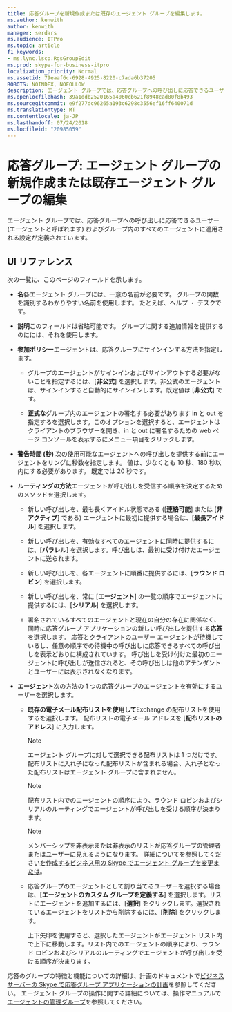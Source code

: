```yaml
---
title: 応答グループを新規作成または既存のエージェント グループを編集します。
ms.author: kenwith
author: kenwith
manager: serdars
ms.audience: ITPro
ms.topic: article
f1_keywords:
- ms.lync.lscp.RgsGroupEdit
ms.prod: skype-for-business-itpro
localization_priority: Normal
ms.assetid: 79eaaf6c-6928-4925-8220-c7ada6b37205
ROBOTS: NOINDEX, NOFOLLOW
description: エージェント グループでは、応答グループへの呼び出しに応答できるユーザー (エージェントと呼ばれます) およびグループ内のすべてのエージェントに適用される設定が定義されています。
ms.openlocfilehash: 39a1ddb2520165a4060cb621f8948cad80f8b493
ms.sourcegitcommit: e9f277dc96265a193c6298c3556ef16ff640071d
ms.translationtype: MT
ms.contentlocale: ja-JP
ms.lasthandoff: 07/24/2018
ms.locfileid: "20985059"
---
```

# <a name="response-groups-create-new-or-edit-existing-agent-group"></a>応答グループ: エージェント グループの新規作成または既存エージェント グループの編集
 
エージェント グループでは、応答グループへの呼び出しに応答できるユーザー (エージェントと呼ばれます) およびグループ内のすべてのエージェントに適用される設定が定義されています。
  
## <a name="ui-reference"></a>UI リファレンス

次の一覧に、このページのフィールドを示します。
  
- **名**各エージェント グループには、一意の名前が必要です。 グループの関数を識別するわかりやすい名前を使用します。 たとえば、ヘルプ ・ デスクです。
    
- **説明**このフィールドは省略可能です。 グループに関する追加情報を提供するのにには、それを使用します。
    
- **参加ポリシー**エージェントは、応答グループにサインインする方法を指定します。
    
  - グループのエージェントがサインインおよびサインアウトする必要がないことを指定するには、[**非公式**] を選択します。非公式のエージェントは、サインインすると自動的にサインインします。既定値は [**非公式**] です。
    
  - **正式な**グループ内のエージェントの署名する必要があります in と out を指定するを選択します。このオプションを選択すると、エージェントはクライアントのブラウザーを開き、in と out に署名するための web ページ コンソールを表示するにメニュー項目をクリックします。
    
- **警告時間 (秒)** 次の使用可能なエージェントへの呼び出しを提供する前にエージェントをリングに秒数を指定します。 値は、少なくとも 10 秒、180 秒以内にする必要があります。 既定では 20 秒です。
    
- **ルーティングの方法**エージェントが呼び出しを受信する順序を決定するためのメソッドを選択します。
    
  - 新しい呼び出しを、最も長くアイドル状態である ([**連絡可能**] または [**非アクティブ**] である) エージェントに最初に提供する場合は、[**最長アイドル**] を選択します。
    
  - 新しい呼び出しを、有効なすべてのエージェントに同時に提供するには、[**パラレル**] を選択します。呼び出しは、最初に受け付けたエージェントに送られます。
    
  - 新しい呼び出しを、各エージェントに順番に提供するには、[**ラウンド ロビン**] を選択します。
    
  - 新しい呼び出しを、常に [**エージェント**] の一覧の順序でエージェントに提供するには、[**シリアル**] を選択します。
    
  - 署名されているすべてのエージェントと現在の自分の存在に関係なく、同時に応答グループ アプリケーションの新しい呼び出しを提供する**応答**を選択します。 応答とクライアントのユーザー エージェントが待機しているし、任意の順序での待機中の呼び出しに応答できるすべての呼び出しを表示どおりに構成されています。 呼び出しを受け付けた最初のエージェントに呼び出しが送信されると、その呼び出しは他のアテンダントとユーザーには表示されなくなります。
    
- **エージェント**次の方法の 1 つの応答グループのエージェントを有効にするユーザーを選択します。
    
  - **既存の電子メール配布リストを使用して**Exchange の配布リストを使用するを選択します。 配布リストの電子メール アドレスを [**配布リストのアドレス**] に入力します。
    
    > [!NOTE]
    > エージェント グループに対して選択できる配布リストは 1 つだけです。配布リストに入れ子になった配布リストが含まれる場合、入れ子となった配布リストはエージェント グループに含まれません。 
  
    > [!NOTE]
    > 配布リスト内でのエージェントの順序により、ラウンド ロビンおよびシリアルのルーティングでエージェントが呼び出しを受ける順序が決まります。 
  
    > [!NOTE]
    > メンバーシップを非表示または非表示のリストが応答グループの管理者またはユーザーに見えるようになります。 詳細についてを参照してください[を作成するビジネス用の Skype でエージェント グループを変更または](../../../deploy/deploy-enterprise-voice/create-or-modify-an-agent-group.md)。 
  
  - 応答グループのエージェントとして割り当てるユーザーを選択する場合は、[**エージェントのカスタム グループを定義する**] を選択します。リストにエージェントを追加するには、[**選択**] をクリックします。選択されているエージェントをリストから削除するには、[**削除**] をクリックします。
    
    上下矢印を使用すると、選択したエージェントがエージェント リスト内で上下に移動します。リスト内でのエージェントの順序により、ラウンド ロビンおよびシリアルのルーティングでエージェントが呼び出しを受ける順序が決まります。
    
応答のグループの特徴と機能についての詳細は、計画のドキュメントで[ビジネス サーバーの Skype で応答グループ アプリケーションの計画](../../../plan-your-deployment/enterprise-voice-solution/response-group.md)を参照してください。 エージェント グループの操作に関する詳細については、操作マニュアルで[エージェントの管理グループ](http://technet.microsoft.com/library/36084cdc-38f1-4c45-922f-f81c7e86210c.aspx)を参照してください。
  

